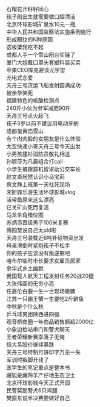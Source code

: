 石榴花开籽籽同心  
孩子刚出生就需要做口腔清洁  
北京环球影城矿泉水10元一瓶  
中华人民共和国监察法实施条例施行  
形成眼纹的N种原因  
这板栗我吃不起  
成都人手一个雪山阳台实锤了  
厦门大姐戴口罩头套塑料袋买菜  
苹果CEO库克避谈元宇宙  
充电式恋爱  
天舟三号货运飞船发射圆满成功  
被余华笑死  
福建特色的核酸检测点  
240斤小伙为参军减肥90斤  
天舟三号点火起飞  
孩子3岁以前不建议用电动牙刷  
成都蛋黄馅雪山  
有个肉肉脸的女朋友是什么体验  
太空快递小哥天舟三号今天出发  
小男孩撞衫消防员敬礼相送  
孙颖莎为凡晨组合打call  
小学生被跟踪机智求助公交车长  
赵文卓居然认识小马宝莉  
蔡文静上班第一天社死现场  
宋妍霏乐游生活环球影城vlog  
活带鱼原来这么漂亮  
已关矿山死而复活  
马龙羊角错位图  
苏炳添晋级男子100米复赛  
傅园慧说自己太old啦  
天舟三号装载近6吨补给物资出发  
母亲滑倒时紧抱孩子不松手  
你的孩子应该没有叛逆期吧  
喀布尔临时市长要求女雇员居家  
余华式乡土幽默  
我国载人航天工程发射任务20战20捷  
大张伟画的无穷小亮  
任嘉伦白鹿一生一世现场撒糖  
江苏一只霸王蟹一生要吃2斤鲜鱼  
中秋是个什么秋  
乒乓球男团陕西进四强  
观音桥商圈一年商品销售额超2000亿  
小象边检站串门和警犬聊天  
王者荣耀新赛季落子无悔  
恒大系股价继续暴跌  
天舟三号特制月饼印字万无一失  
军训时裤脚开线了  
医学生的笔记重点是整本书  
藏狐是藏羚羊产仔地生态卫士  
北京环球影城今天正式开园  
民警奖励警犬6只鸡腿  
樊振东说半决赛要做好自己  

